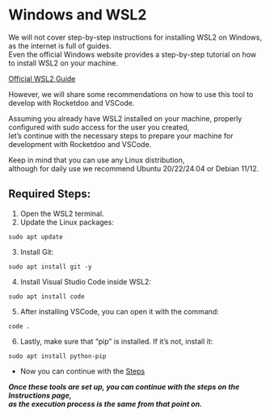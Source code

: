 # Windows and WSL2

We will not cover step-by-step instructions for installing WSL2 on Windows, as the internet is full of guides.  
Even the official Windows website provides a step-by-step tutorial on how to install WSL2 on your machine.

<a href="https://learn.microsoft.com/en-us/windows/wsl/install" target="_blank">Official WSL2 Guide</a>

However, we will share some recommendations on how to use this tool to develop with Rocketdoo and VSCode.

Assuming you already have WSL2 installed on your machine, properly configured with sudo access for the user you created,  
let’s continue with the necessary steps to prepare your machine for development with Rocketdoo and VSCode.

Keep in mind that you can use any Linux distribution,  
although for daily use we recommend Ubuntu 20/22/24.04 or Debian 11/12.

## Required Steps:

1. Open the WSL2 terminal.
2. Update the Linux packages:

~~~ 
sudo apt update
~~~

3. Install Git:

~~~
sudo apt install git -y
~~~

4. Install Visual Studio Code inside WSL2:

~~~
sudo apt install code
~~~

5. After installing VSCode, you can open it with the command:

~~~
code .
~~~

6. Lastly, make sure that “pip” is installed. If it’s not, install it:

~~~
sudo apt install python-pip
~~~

* Now you can continue with the [Steps](steps.md)

***Once these tools are set up, you can continue with the steps on the Instructions page,  
as the execution process is the same from that point on.***
